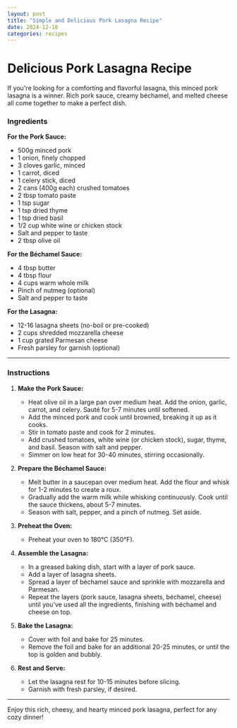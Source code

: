 ```yaml
---
layout: post
title: "Simple and Delicious Pork Lasagna Recipe"
date: 2024-12-18
categories: recipes
---
```

# Delicious Pork Lasagna Recipe

If you're looking for a comforting and flavorful lasagna, this minced pork lasagna is a winner. Rich pork sauce, creamy béchamel, and melted cheese all come together to make a perfect dish.

### Ingredients

**For the Pork Sauce:**
- 500g minced pork
- 1 onion, finely chopped
- 3 cloves garlic, minced
- 1 carrot, diced
- 1 celery stick, diced
- 2 cans (400g each) crushed tomatoes
- 2 tbsp tomato paste
- 1 tsp sugar
- 1 tsp dried thyme
- 1 tsp dried basil
- 1/2 cup white wine or chicken stock
- Salt and pepper to taste
- 2 tbsp olive oil

**For the Béchamel Sauce:**
- 4 tbsp butter
- 4 tbsp flour
- 4 cups warm whole milk
- Pinch of nutmeg (optional)
- Salt and pepper to taste

**For the Lasagna:**
- 12-16 lasagna sheets (no-boil or pre-cooked)
- 2 cups shredded mozzarella cheese
- 1 cup grated Parmesan cheese
- Fresh parsley for garnish (optional)

---

### Instructions

1. **Make the Pork Sauce:**
   - Heat olive oil in a large pan over medium heat. Add the onion, garlic, carrot, and celery. Sauté for 5-7 minutes until softened.
   - Add the minced pork and cook until browned, breaking it up as it cooks.
   - Stir in tomato paste and cook for 2 minutes.
   - Add crushed tomatoes, white wine (or chicken stock), sugar, thyme, and basil. Season with salt and pepper.
   - Simmer on low heat for 30-40 minutes, stirring occasionally.

2. **Prepare the Béchamel Sauce:**
   - Melt butter in a saucepan over medium heat. Add the flour and whisk for 1-2 minutes to create a roux.
   - Gradually add the warm milk while whisking continuously. Cook until the sauce thickens, about 5-7 minutes.
   - Season with salt, pepper, and a pinch of nutmeg. Set aside.

3. **Preheat the Oven:**
   - Preheat your oven to 180°C (350°F).

4. **Assemble the Lasagna:**
   - In a greased baking dish, start with a layer of pork sauce.
   - Add a layer of lasagna sheets.
   - Spread a layer of béchamel sauce and sprinkle with mozzarella and Parmesan.
   - Repeat the layers (pork sauce, lasagna sheets, béchamel, cheese) until you've used all the ingredients, finishing with béchamel and cheese on top.

5. **Bake the Lasagna:**
   - Cover with foil and bake for 25 minutes.
   - Remove the foil and bake for an additional 20-25 minutes, or until the top is golden and bubbly.

6. **Rest and Serve:**
   - Let the lasagna rest for 10-15 minutes before slicing.
   - Garnish with fresh parsley, if desired.

---

Enjoy this rich, cheesy, and hearty minced pork lasagna, perfect for any cozy dinner!
